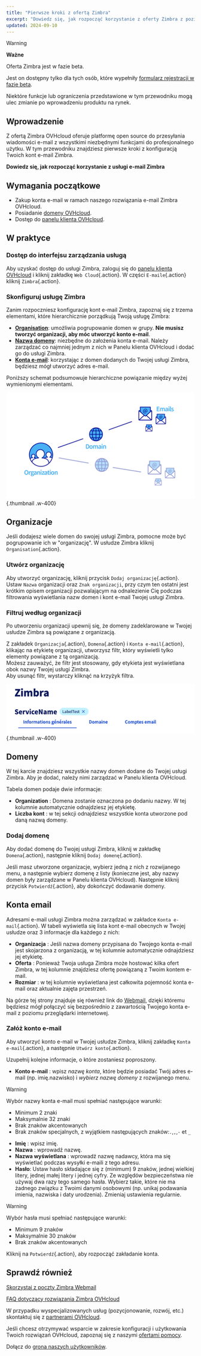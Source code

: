 ```yaml
--- 
title: "Pierwsze kroki z ofertą Zimbra"
excerpt: "Dowiedz się, jak rozpocząć korzystanie z oferty Zimbra z poziomu Panelu klienta OVHcloud"
updated: 2024-09-10
--- 
```


<style>
.w-400 {
max-width:400px!importante;
}
</style>

> [!warning]
>
> **Ważne**
>
> Oferta Zimbra jest w fazie beta.
>
> Jest on dostępny tylko dla tych osób, które wypełniły [formularz rejestracji w fazie beta](https://labs.ovhcloud.com/en/zimbra-beta/).
>
> Niektóre funkcje lub ograniczenia przedstawione w tym przewodniku mogą ulec zmianie po wprowadzeniu produktu na rynek.

## Wprowadzenie

Z ofertą Zimbra OVHcloud oferuje platformę open source do przesyłania wiadomości e-mail z wszystkimi niezbędnymi funkcjami do profesjonalnego użytku. W tym przewodniku znajdziesz pierwsze kroki z konfiguracją Twoich kont e-mail Zimbra.

**Dowiedz się, jak rozpocząć korzystanie z usługi e-mail Zimbra**

## Wymagania początkowe

- Zakup konta e-mail w ramach naszego rozwiązania e-mail Zimbra OVHcloud.
- Posiadanie [domeny OVHcloud](/links/web/domains).
- Dostęp do [panelu klienta OVHcloud](/links/manager).

## W praktyce

### Dostęp do interfejsu zarządzania usługą

Aby uzyskać dostęp do usługi Zimbra, zaloguj się do [panelu klienta OVHcloud](/links/manager) i kliknij zakładkę `Web Cloud`{.action}. W części `E-maile`{.action} kliknij `Zimbra`{.action}.

### Skonfiguruj usługę Zimbra

Zanim rozpoczniesz konfigurację kont e-mail Zimbra, zapoznaj się z trzema elementami, które hierarchicznie porządkują Twoją usługę Zimbra:

- [**Organisation**](#organizations): umożliwia pogrupowanie domen w grupy. **Nie musisz tworzyć organizacji, aby móc utworzyć konto e-mail**.
- [**Nazwa domeny**](#domains): niezbędne do założenia konta e-mail. Należy zarządzać co najmniej jednym z nich w Panelu klienta OVHcloud i dodać go do usługi Zimbra.
- [**Konta e-mail**](#emaile): korzystając z domen dodanych do Twojej usługi Zimbra, będziesz mógł utworzyć adres e-mail.

Poniższy schemat podsumowuje hierarchiczne powiązanie między wyżej wymienionymi elementami.

![Zimbra](images/Zimbra_Organization.png){.thumbnail .w-400}

## Organizacje <a name="organizations"></a>

Jeśli dodajesz wiele domen do swojej usługi Zimbra, pomocne może być pogrupowanie ich w "organizację". W usłudze Zimbra kliknij `Organisation`{.action}.

### Utwórz organizację

Aby utworzyć organizację, kliknij przycisk `Dodaj organizację`{.action}. Ustaw `Nazwa` organizacji oraz `Znak organizacji`, przy czym ten ostatni jest krótkim opisem organizacji pozwalającym na odnalezienie Cię podczas filtrowania wyświetlania nazw domen i kont e-mail Twojej usługi Zimbra.

### Filtruj według organizacji

Po utworzeniu organizacji upewnij się, że domeny zadeklarowane w Twojej usłudze Zimbra są powiązane z organizacją.

Z zakładek `Organizacja`{.action}, `Domena`{.action} i `Konta e-mail`{.action}, klikając na etykietę organizacji, utworzysz filtr, który wyświetli tylko elementy powiązane z tą organizacją.<br>
Możesz zauważyć, że filtr jest stosowany, gdy etykieta jest wyświetlana obok nazwy Twojej usługi Zimbra.<br>
Aby usunąć filtr, wystarczy kliknąć na krzyżyk filtra.

![Zimbra](images/Zimbra_Organization_filter.png){.thumbnail .w-400}

## Domeny <a name="domains"></a>

W tej karcie znajdziesz wszystkie nazwy domen dodane do Twojej usługi Zimbra. Aby je dodać, należy nimi zarządzać w Panelu klienta OVHcloud.

Tabela domen podaje dwie informacje:

- **Organization** : Domena zostanie oznaczona po dodaniu nazwy. W tej kolumnie automatycznie odnajdziesz jej etykietę.
- **Liczba kont** : w tej sekcji odnajdziesz wszystkie konta utworzone pod daną nazwą domeny.

### Dodaj domenę

Aby dodać domenę do Twojej usługi Zimbra, kliknij w zakładkę `Domena`{.action}, następnie kliknij `Dodaj domenę`{.action}.

Jeśli masz utworzone organizacje, wybierz jedną z nich z rozwijanego menu, a następnie wybierz domenę z listy (konieczne jest, aby nazwy domen były zarządzane w Panelu klienta OVHcloud). Następnie kliknij przycisk `Potwierdź`{.action}, aby dokończyć dodawanie domeny.

## Konta email <a name="emails"></a>

Adresami e-mail usługi Zimbra można zarządzać w zakładce `Konta e-mail`{.action}. W tabeli wyświetla się lista kont e-mail obecnych w Twojej usłudze oraz 3 informacje dla każdego z nich:

- **Organizacja** : Jeśli nazwa domeny przypisana do Twojego konta e-mail jest skojarzona z organizacją, w tej kolumnie automatycznie odnajdziesz jej etykietę.
- **Oferta** : Ponieważ Twoja usługa Zimbra może hostować kilka ofert Zimbra, w tej kolumnie znajdziesz ofertę powiązaną z Twoim kontem e-mail.
- **Rozmiar** : w tej kolumnie wyświetlana jest całkowita pojemność konta e-mail oraz aktualnie zajęta przestrzeń.

Na górze tej strony znajduje się również link do [Webmail](/links/web/email), dzięki któremu będziesz mógł połączyć się bezpośrednio z zawartością Twojego konta e-mail z poziomu przeglądarki internetowej.

### Załóż konto e-mail

Aby utworzyć konto e-mail w Twojej usłudze Zimbra, kliknij zakładkę `Konta e-mail`{.action}, a następnie `Utwórz konto`{.action}.

Uzupełnij kolejne informacje, o które zostaniesz poproszony.

- **Konto e-mail** : wpisz *nazwę konta*, które będzie posiadać Twój adres e-mail (np. imię.nazwisko) i *wybierz nazwę domeny* z rozwijanego menu.

> [!warning]
>
> Wybór nazwy konta e-mail musi spełniać następujące warunki:
>
> - Minimum 2 znaki
> - Maksymalnie 32 znaki
> - Brak znaków akcentowanych
> - Brak znaków specjalnych, z wyjątkiem następujących znaków:`.`,`,`,`-` et `_`

- **Imię** : wpisz imię.
- **Nazwa** : wprowadź nazwę.
- **Nazwa wyświetlana** : wprowadź nazwę nadawcy, która ma się wyświetlać podczas wysyłki e-maili z tego adresu.
- **Hasło**: Ustaw hasło składające się z (minimum) 9 znaków, jednej wielkiej litery, jednej małej litery i jednej cyfry. Ze względów bezpieczeństwa nie używaj dwa razy tego samego hasła. Wybierz takie, które nie ma żadnego związku z Twoimi danymi osobowymi (np. unikaj podawania imienia, nazwiska i daty urodzenia). Zmieniaj ustawienia regularnie.

> [!warning]
>
> Wybór hasła musi spełniać następujące warunki:
>
> - Minimum 9 znaków
> - Maksymalnie 30 znaków
> - Brak znaków akcentowanych

Kliknij na `Potwierdź`{.action}, aby rozpocząć zakładanie konta.

## Sprawdź również <a name="go-further"></a>

[Skorzystaj z poczty Zimbra Webmail](/pages/web_cloud/email_and_collaborative_solutions/mx_plan/email_zimbra)

[FAQ dotyczący rozwiązania Zimbra OVHcloud](/pages/web_cloud/email_and_collaborative_solutions/mx_plan/faq-zimbra)

W przypadku wyspecjalizowanych usług (pozycjonowanie, rozwój, etc.) skontaktuj się z [partnerami OVHcloud](/links/partner).

Jeśli chcesz otrzymywać wsparcie w zakresie konfiguracji i użytkowania Twoich rozwiązań OVHcloud, zapoznaj się z naszymi [ofertami pomocy](/links/support).

Dołącz do [grona naszych użytkowników](/links/community).
